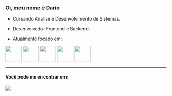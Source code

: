 ### Oi, meu nome é Dario

- Cursando Analise e Desenvolvimento de Sistemas.

- Desenvolvedor Frontend e Backend.

    
- Atualmente focado em:

<div diplay="inline">
    <img width="50" height="50" src="https://cdn.jsdelivr.net/gh/devicons/devicon/icons/html5/html5-original-wordmark.svg" />
    <img width="50" height="50" src="https://img.icons8.com/?size=512&id=YjeKwnSQIBUq&format=png" />
    <img width="50" height="50" src="https://cdn.jsdelivr.net/gh/devicons/devicon/icons/javascript/javascript-original.svg" />
    <img width="50" height="50" src="https://cdn.jsdelivr.net/gh/devicons/devicon/icons/python/python-original-wordmark.svg" />
    <img <img wdth="50" height="50" src="https://cdn.jsdelivr.net/gh/devicons/devicon/icons/sqlite/sqlite-original.svg" />
</div>  
<hr>

#### Você pode me encontrar em:

<a href="https://www.linkedin.com/in/dario-kavalkeviski"/>
    <img src="https://camo.githubusercontent.com/da5e2b6ad7301c79c9227c03e9dd984a60dedbf184caf55438413d1ebdaa73c4/68747470733a2f2f696d672e736869656c64732e696f2f62616467652f6c696e6b6564696e2d3833364646463f7374796c653d666f722d7468652d6261646765266c6f676f3d6c696e6b6564696e266c6f676f436f6c6f723d7768697465">
</a>

        

    
          

          

  
          
 
          








